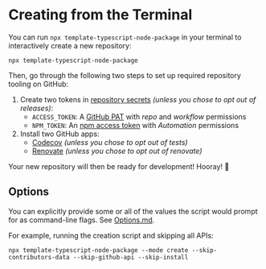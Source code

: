 # Creating from the Terminal

You can run `npx template-typescript-node-package` in your terminal to interactively create a new repository:

```shell
npx template-typescript-node-package
```

Then, go through the following two steps to set up required repository tooling on GitHub:

1. Create two tokens in [repository secrets](https://docs.github.com/en/actions/security-guides/encrypted-secrets) _(unless you chose to opt out of releases)_:
   - `ACCESS_TOKEN`: A [GitHub PAT](https://github.com/settings/tokens/new) with _repo_ and _workflow_ permissions
   - `NPM_TOKEN`: An [npm access token](https://docs.npmjs.com/creating-and-viewing-access-tokens/) with _Automation_ permissions
2. Install two GitHub apps:
   - [Codecov](https://github.com/marketplace/codecov) _(unless you chose to opt out of tests)_
   - [Renovate](https://github.com/marketplace/renovate) _(unless you chose to opt out of renovate)_

Your new repository will then be ready for development!
Hooray! 🥳

## Options

You can explicitly provide some or all of the values the script would prompt for as command-line flags.
See [Options.md](./Options.md).

For example, running the creation script and skipping all APIs:

```shell
npx template-typescript-node-package --mode create --skip-contributors-data --skip-github-api --skip-install
```
